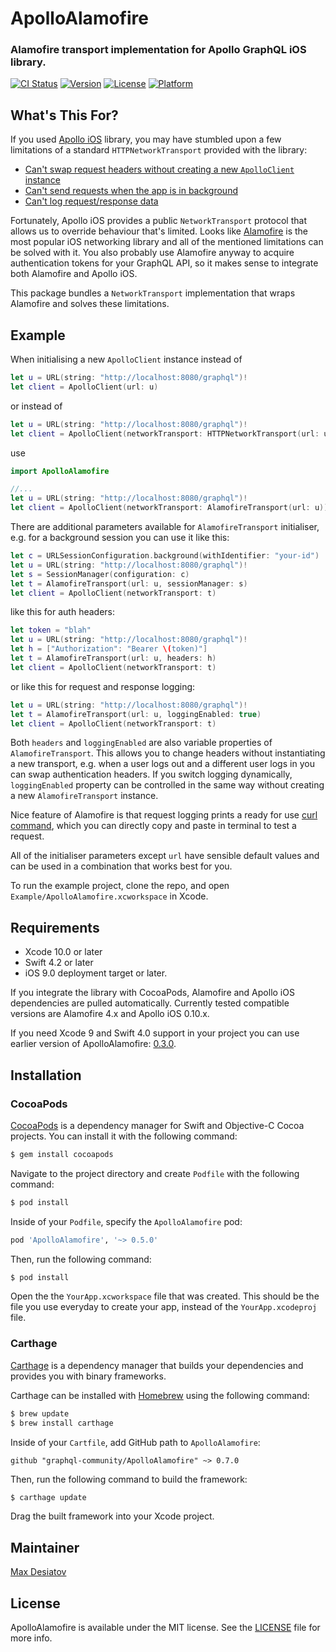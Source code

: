 # ApolloAlamofire

### Alamofire transport implementation for Apollo GraphQL iOS library.

[![CI Status](https://img.shields.io/travis/graphql-community/ApolloAlamofire/master.svg?style=flat)](https://travis-ci.org/graphql-community/ApolloAlamofire/)
[![Version](https://img.shields.io/cocoapods/v/ApolloAlamofire.svg?style=flat)](https://cocoapods.org/pods/ApolloAlamofire)
[![License](https://img.shields.io/cocoapods/l/ApolloAlamofire.svg?style=flat)](https://cocoapods.org/pods/ApolloAlamofire)
[![Platform](https://img.shields.io/cocoapods/p/ApolloAlamofire.svg?style=flat)](https://cocoapods.org/pods/ApolloAlamofire)

## What's This For?

If you used [Apollo iOS](https://github.com/apollographql/apollo-ios) library,
you may have stumbled upon a few limitations of a standard `HTTPNetworkTransport`
provided with the library:

- [Can't swap request headers without creating a new `ApolloClient` instance](https://github.com/apollographql/apollo-ios/issues/37)
- [Can't send requests when the app is in background](https://stackoverflow.com/questions/50089546/how-to-correctly-use-apollo-graphql-on-ios-with-background-session-configuration)
- [Can't log request/response data](https://github.com/apollographql/apollo-ios/pull/257)

Fortunately, Apollo iOS provides a public `NetworkTransport` protocol that allows
us to override behaviour that's limited. Looks like [Alamofire](https://github.com/Alamofire/Alamofire)
is the most popular iOS networking library and all of the mentioned limitations can be solved
with it. You also probably use Alamofire anyway to acquire authentication tokens for your
GraphQL API, so it makes sense to integrate both Alamofire and Apollo iOS.

This package bundles a `NetworkTransport` implementation that wraps Alamofire
and solves these limitations.

## Example

When initialising a new `ApolloClient` instance instead of

```swift
let u = URL(string: "http://localhost:8080/graphql")!
let client = ApolloClient(url: u)
```

or instead of

```swift
let u = URL(string: "http://localhost:8080/graphql")!
let client = ApolloClient(networkTransport: HTTPNetworkTransport(url: u))
```

use

```swift
import ApolloAlamofire

//...
let u = URL(string: "http://localhost:8080/graphql")!
let client = ApolloClient(networkTransport: AlamofireTransport(url: u))
```

There are additional parameters available for `AlamofireTransport` initialiser, e.g. for
a background session you can use it like this:

```swift
let c = URLSessionConfiguration.background(withIdentifier: "your-id")
let u = URL(string: "http://localhost:8080/graphql")!
let s = SessionManager(configuration: c)
let t = AlamofireTransport(url: u, sessionManager: s)
let client = ApolloClient(networkTransport: t)
```

like this for auth headers:

```swift
let token = "blah"
let u = URL(string: "http://localhost:8080/graphql")!
let h = ["Authorization": "Bearer \(token)"]
let t = AlamofireTransport(url: u, headers: h)
let client = ApolloClient(networkTransport: t)
```

or like this for request and response logging:

```swift
let u = URL(string: "http://localhost:8080/graphql")!
let t = AlamofireTransport(url: u, loggingEnabled: true)
let client = ApolloClient(networkTransport: t)
```

Both `headers` and `loggingEnabled` are also variable properties of `AlamofireTransport`.
This allows you to change headers without instantiating a new transport, e.g. when a user
logs out and a different user logs in you can swap authentication headers. If you switch
logging dynamically, `loggingEnabled` property can be controlled in the same way
without creating a new `AlamofireTransport` instance.

Nice feature of Alamofire is that request logging prints a ready for use
[curl command](https://github.com/Alamofire/Alamofire/blob/master/Documentation/Usage.md#curl-command-output), which you can directly copy and paste in terminal to test a request.

All of the initialiser parameters except `url` have sensible default values and can be used
in a combination that works best for you.

To run the example project, clone the repo, and open `Example/ApolloAlamofire.xcworkspace` in Xcode.

## Requirements

- Xcode 10.0 or later
- Swift 4.2 or later
- iOS 9.0 deployment target or later.

If you integrate the library with CocoaPods, Alamofire and Apollo iOS
dependencies are pulled automatically. Currently tested compatible versions are
Alamofire 4.x and Apollo iOS 0.10.x.

If you need Xcode 9 and Swift 4.0 support in your project you can use earlier
version of ApolloAlamofire: [0.3.0](https://github.com/graphql-community/ApolloAlamofire/tree/0.3.0).

## Installation

### CocoaPods

[CocoaPods](https://cocoapods.org) is a dependency manager for Swift and
Objective-C Cocoa projects. You can install it with the following command:

```bash
$ gem install cocoapods
```

Navigate to the project directory and create `Podfile` with the following
command:

```bash
$ pod install
```

Inside of your `Podfile`, specify the `ApolloAlamofire` pod:

```ruby
pod 'ApolloAlamofire', '~> 0.5.0'
```

Then, run the following command:

```bash
$ pod install
```

Open the the `YourApp.xcworkspace` file that was created. This should be the
file you use everyday to create your app, instead of the `YourApp.xcodeproj`
file.

### Carthage

[Carthage](https://github.com/Carthage/Carthage) is a dependency manager that
builds your dependencies and provides you with binary frameworks.

Carthage can be installed with [Homebrew](https://brew.sh/) using the following
command:

```bash
$ brew update
$ brew install carthage
```

Inside of your `Cartfile`, add GitHub path to `ApolloAlamofire`:

```ogdl
github "graphql-community/ApolloAlamofire" ~> 0.7.0
```

Then, run the following command to build the framework:

```bash
$ carthage update
```

Drag the built framework into your Xcode project.

## Maintainer

[Max Desiatov](https://desiatov.com)

## License

ApolloAlamofire is available under the MIT license. See the [LICENSE](https://github.com/Alamofire/Alamofire/blob/master/LICENSE) file for more info.
